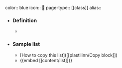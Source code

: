 color:: blue
icon:: 📘
page-type:: [[class]]
alias:: 

- ### Definition 
  - 
- ### Sample list
  - [How to copy this list]([[plastilinn/Copy block]])
  - {{embed [[content/list]]}}



